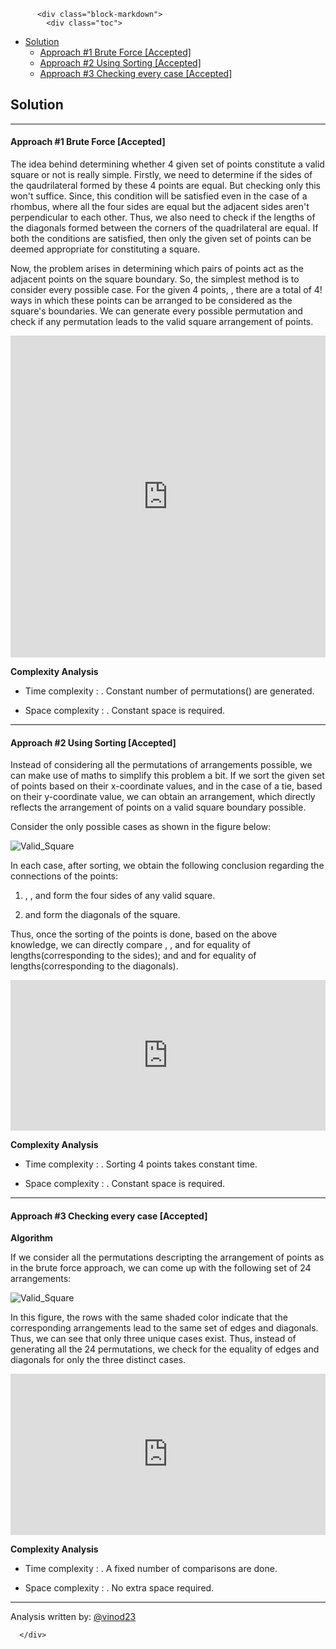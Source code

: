 <div class="article-body">
        
          <div class="block-markdown">
            <div class="toc">
<ul>
<li><a href="#solution">Solution</a><ul>
<li><a href="#approach-1-brute-force-accepted">Approach #1 Brute Force [Accepted]</a></li>
<li><a href="#approach-2-using-sorting-accepted">Approach #2 Using Sorting [Accepted]</a></li>
<li><a href="#approach-3-checking-every-case-accepted">Approach #3 Checking every case [Accepted]</a></li>
</ul>
</li>
</ul>
</div>
<h2 id="solution">Solution</h2>
<hr>
<h4 id="approach-1-brute-force-accepted">Approach #1 Brute Force [Accepted]</h4>
<p>The idea behind determining whether 4 given set of points constitute a valid square or not is really simple. Firstly, we need to determine if the sides of the qaudrilateral formed by these 4 points are equal. But checking only this won't suffice. Since, this condition will be satisfied even in the case of a rhombus, where all the four sides are equal but the adjacent sides aren't perpendicular to each other. Thus, we also need to check if the lengths of the diagonals formed between the corners of the quadrilateral are equal. If both the conditions are satisfied, then only the given set of points can be deemed appropriate for constituting a square.</p>
<p>Now, the problem arises in determining which pairs of points act as the adjacent points on the square boundary. So, the simplest method is to consider every possible case. For the given 4 points, <script type="math/tex; mode=display">[p_0, p_1, p_2, p_3]</script>, there are a total of 4! ways in which these points can be arranged to be considered as the square's boundaries. We can generate every possible permutation and check if any permutation leads to the valid square arrangement of points.</p>
<iframe src="https://leetcode.com/playground/kR62YSDY/shared" frameborder="0" name="kR62YSDY" width="100%" height="515"></iframe>

<p><strong>Complexity Analysis</strong></p>
<ul>
<li>
<p>Time complexity : <script type="math/tex; mode=display">O(1)</script>. Constant number of permutations(<script type="math/tex; mode=display">4!</script>) are generated.</p>
</li>
<li>
<p>Space complexity : <script type="math/tex; mode=display">O(1)</script>. Constant space is required.</p>
</li>
</ul>
<hr>
<h4 id="approach-2-using-sorting-accepted">Approach #2 Using Sorting [Accepted]</h4>
<p>Instead of considering all the permutations of arrangements possible, we can make use of maths to simplify this problem a bit. If we sort the given set of points based on their x-coordinate values, and in the case of a tie, based on their y-coordinate value, we can obtain an arrangement, which directly reflects the arrangement of points on a valid square boundary possible.</p>
<p>Consider the only possible cases as shown in the figure below:</p>
<p><img alt="Valid_Square" src="../Figures/593_Valid_Square_1.PNG"></p>
<p>In each case, after sorting, we obtain the following conclusion regarding the connections of the points:</p>
<ol>
<li>
<p>
<script type="math/tex; mode=display">p_0p_1</script>, <script type="math/tex; mode=display">p_1p_3</script>, <script type="math/tex; mode=display">p_3p_2</script> and <script type="math/tex; mode=display">p_2p_0</script> form the four sides of any valid square.</p>
</li>
<li>
<p>
<script type="math/tex; mode=display">p_0p_3</script> and <script type="math/tex; mode=display">p_1p_2</script> form the diagonals of the square.</p>
</li>
</ol>
<p>Thus, once the sorting of the points is done, based on the above knowledge, we can directly compare <script type="math/tex; mode=display">p_0p_1</script>, <script type="math/tex; mode=display">p_1p_3</script>, <script type="math/tex; mode=display">p_3p_2</script> and <script type="math/tex; mode=display">p_2p_0</script> for equality of lengths(corresponding to the sides); and <script type="math/tex; mode=display">p_0p_3</script> and <script type="math/tex; mode=display">p_1p_2</script> for equality of lengths(corresponding to the diagonals).</p>
<iframe src="https://leetcode.com/playground/xp6gv2NM/shared" frameborder="0" name="xp6gv2NM" width="100%" height="241"></iframe>

<p><strong>Complexity Analysis</strong></p>
<ul>
<li>
<p>Time complexity : <script type="math/tex; mode=display">O(1)</script>. Sorting 4 points takes constant time.</p>
</li>
<li>
<p>Space complexity : <script type="math/tex; mode=display">O(1)</script>. Constant space is required.</p>
</li>
</ul>
<hr>
<h4 id="approach-3-checking-every-case-accepted">Approach #3 Checking every case [Accepted]</h4>
<p><strong>Algorithm</strong></p>
<p>If we consider all the permutations descripting the arrangement of points as in the brute force approach, we can come up with the following set of 24 arrangements:</p>
<p><img alt="Valid_Square" src="../Figures/593_Valid_Square_2.PNG"></p>
<p>In this figure, the rows with the same shaded color indicate that the corresponding arrangements lead to the same set of edges and diagonals. Thus, we can see that only three unique cases exist. Thus, instead of generating all the 24 permutations, we check for the equality of edges and diagonals for only the three distinct cases.</p>
<iframe src="https://leetcode.com/playground/7wt6ZUJR/shared" frameborder="0" name="7wt6ZUJR" width="100%" height="258"></iframe>

<p><strong>Complexity Analysis</strong></p>
<ul>
<li>
<p>Time complexity : <script type="math/tex; mode=display">O(1)</script>. A fixed number of comparisons are done.</p>
</li>
<li>
<p>Space complexity : <script type="math/tex; mode=display">O(1)</script>. No extra space required.</p>
</li>
</ul>
<hr>
<p>Analysis written by: <a href="https://leetcode.com/vinod23">@vinod23</a></p>
          </div>
        
      </div>